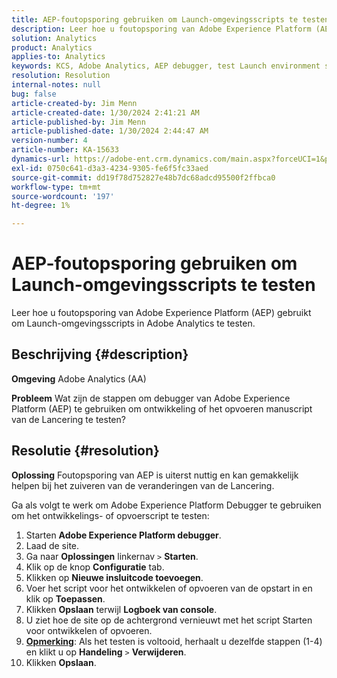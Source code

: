 ```yaml
---
title: AEP-foutopsporing gebruiken om Launch-omgevingsscripts te testen
description: Leer hoe u foutopsporing van Adobe Experience Platform (AEP) gebruikt om Launch-omgevingsscripts in Adobe Analytics te testen.
solution: Analytics
product: Analytics
applies-to: Analytics
keywords: KCS, Adobe Analytics, AEP debugger, test Launch environment scripts, Adobe Experience Platform, How To
resolution: Resolution
internal-notes: null
bug: false
article-created-by: Jim Menn
article-created-date: 1/30/2024 2:41:21 AM
article-published-by: Jim Menn
article-published-date: 1/30/2024 2:44:47 AM
version-number: 4
article-number: KA-15633
dynamics-url: https://adobe-ent.crm.dynamics.com/main.aspx?forceUCI=1&pagetype=entityrecord&etn=knowledgearticle&id=ae299c0a-19bf-ee11-9079-6045bd006268
exl-id: 0750c641-d3a3-4234-9305-fe6f5fc33aed
source-git-commit: dd19f78d752827e48b7dc68adcd95500f2ffbca0
workflow-type: tm+mt
source-wordcount: '197'
ht-degree: 1%

---
```


# AEP-foutopsporing gebruiken om Launch-omgevingsscripts te testen


Leer hoe u foutopsporing van Adobe Experience Platform (AEP) gebruikt om Launch-omgevingsscripts in Adobe Analytics te testen.

## Beschrijving {#description}


<b>Omgeving</b>
Adobe Analytics (AA)

<b>Probleem</b>
Wat zijn de stappen om debugger van Adobe Experience Platform (AEP) te gebruiken om ontwikkeling of het opvoeren manuscript van de Lancering te testen?


## Resolutie {#resolution}


<b>Oplossing</b>
Foutopsporing van AEP is uiterst nuttig en kan gemakkelijk helpen bij het zuiveren van de veranderingen van de Lancering.

Ga als volgt te werk om Adobe Experience Platform Debugger te gebruiken om het ontwikkelings- of opvoerscript te testen:

1. Starten <b>Adobe Experience Platform debugger</b>.
2. Laad de site.
3. Ga naar <b>Oplossingen</b> linkernav `>`  <b>Starten</b>.
4. Klik op de knop <b>Configuratie</b> tab.
5. Klikken op <b>Nieuwe insluitcode toevoegen</b>.
6. Voer het script voor het ontwikkelen of opvoeren van de opstart in en klik op <b>Toepassen</b>.
7. Klikken <b>Opslaan</b> terwijl <b>Logboek van console</b>.
8. U ziet hoe de site op de achtergrond vernieuwt met het script Starten voor ontwikkelen of opvoeren.
9. <b><u>Opmerking</u></b>: Als het testen is voltooid, herhaalt u dezelfde stappen (1-4) en klikt u op <b>Handeling</b> `>`  <b>Verwijderen</b>.
10. Klikken <b>Opslaan</b>.
